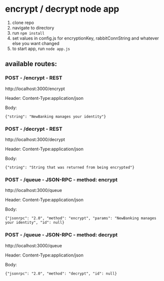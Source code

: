 # encrypt / decrypt node app
1. clone repo
2. navigate to directory
3. run `npm install`
4. set values in config.js for encryptionKey, rabbitConnString and whatever else you want changed
5. to start app, run `node app.js`

## available routes:

### POST - /encrypt - REST

http://localhost:3000/encrypt

Header: Content-Type:application/json

Body:

```{"string": "NewBanking manages your identity"}```

### POST - /decrypt - REST

http://localhost:3000/decrypt

Header: Content-Type:application/json

Body:

```{"string": "String that was returned from being encrypted"}```

### POST - /queue - JSON-RPC - method: encrypt

http://localhost:3000/queue

Header: Content-Type:application/json

Body:

```{"jsonrpc": "2.0", "method": "encrypt", "params": "NewBanking manages your identity", "id": null}```

### POST - /queue - JSON-RPC - method: decrypt

http://localhost:3000/queue

Header: Content-Type:application/json

Body:

```{"jsonrpc": "2.0", "method": "decrypt", "id": null}```
